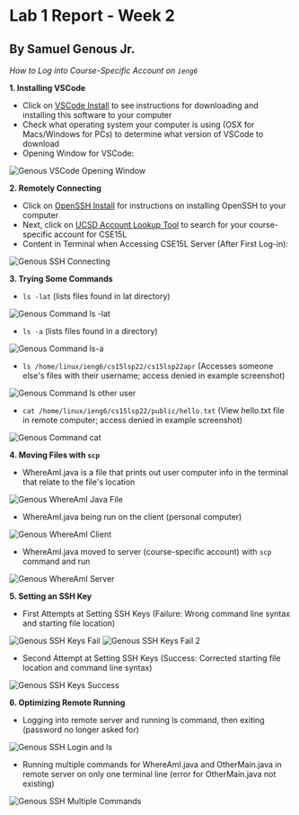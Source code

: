 # Lab 1 Report - Week 2
## By Samuel Genous Jr.

*How to Log into Course-Specific Account on `ieng6`*

**1. Installing VSCode**
  * Click on [VSCode Install](https://code.visualstudio.com/) to see instructions for downloading and installing this software to your computer
  * Check what operating system your computer is using (OSX for Macs/Windows for PCs) to determine what version of VSCode to download
  * Opening Window for VSCode: 
  
  ![Genous VSCode Opening Window](https://user-images.githubusercontent.com/103216157/162652847-e6d6837c-7a79-4e1d-8292-f895a46578dd.PNG)

**2. Remotely Connecting**
  * Click on [OpenSSH Install](https://docs.microsoft.com/en-us/windows-server/administration/openssh/openssh_install_firstuse) for instructions on installing OpenSSH to your computer
  * Next, click on [UCSD Account Lookup Tool](https://sdacs.ucsd.edu/~icc/index.php) to search for your course-specific account for CSE15L
  * Content in Terminal when Accessing CSE15L Server (After First Log-in):  
  
  ![Genous SSH Connecting](https://user-images.githubusercontent.com/103216157/162653130-a34c7549-7360-45f0-bfad-b9f6617bc9b3.PNG)

**3. Trying Some Commands**
  * `ls -lat` (lists files found in lat directory)

  ![Genous Command ls -lat](https://user-images.githubusercontent.com/103216157/162654171-50ad0ce4-0ea4-46a3-81b4-4991aeb463b2.PNG)
  * `ls -a` (lists files found in a directory)

  ![Genous Command ls-a](https://user-images.githubusercontent.com/103216157/162654299-9801d010-a78c-4010-80cb-700d3fbb3300.PNG)

  * `ls /home/linux/ieng6/cs15lsp22/cs15lsp22apr` (Accesses someone else's files with their username; access denied in example screenshot)

  ![Genous Command ls other user](https://user-images.githubusercontent.com/103216157/162654425-0f73e680-e5d6-413c-8b20-ec7823f9be54.PNG)

  * `cat /home/linux/ieng6/cs15lsp22/public/hello.txt` (View hello.txt file in remote computer; access denied in example screenshot)

  ![Genous Command cat](https://user-images.githubusercontent.com/103216157/162654559-1eab788a-7a6e-4d73-ab8e-d26468a147be.PNG)

**4. Moving Files with `scp`**
  * WhereAmI.java is a file that prints out user computer info in the terminal that relate to the file's location
  
  ![Genous WhereAmI Java File](https://user-images.githubusercontent.com/103216157/162655342-3ca0c69b-4830-495c-89ca-a899be70c85d.PNG)

  * WhereAmI.java being run on the client (personal computer)
  
  ![Genous WhereAmI Client](https://user-images.githubusercontent.com/103216157/162656407-aed41a42-57ef-407c-a100-ccc8c4f0c6a4.PNG) 

  * WhereAmI.java moved to server (course-specific account) with `scp` command and run

  ![Genous WhereAmI Server](https://user-images.githubusercontent.com/103216157/162655863-98f55018-7d28-4a4f-a287-ecf3d5883e2a.PNG)

**5. Setting an SSH Key**
  * First Attempts at Setting SSH Keys (Failure: Wrong command line syntax and starting file location)
  
  ![Genous SSH Keys Fail](https://user-images.githubusercontent.com/103216157/162656672-d60109c7-93a0-4e4e-8f18-b26fb20f7eef.PNG)
  ![Genous SSH Keys Fail 2](https://piazza.com/redirect/s3?bucket=uploads&prefix=paste%2Fkttd06fg1y64m0%2F879c4428860ec2003fb84337a359e704fecc68044a710804b583ae10885b60a4%2Fimage.png)

  * Second Attempt at Setting SSH Keys (Success: Corrected starting file location and command line syntax)
  
  ![Genous SSH Keys Success](https://piazza.com/redirect/s3?bucket=uploads&prefix=paste%2Fkttd06fg1y64m0%2F2b849195483d4ed0c00cb5b1996ca9f6aad99f1a5a33ce22136475d8ab3e0218%2Fimage.png)
  

**6. Optimizing Remote Running**
  * Logging into remote server and running ls command, then exiting (password no longer asked for)
  
  ![Genous SSH Login and ls](https://user-images.githubusercontent.com/103216157/163315016-f5202967-40a9-45c0-9305-312d622ec09f.PNG)
  
  * Running multiple commands for WhereAmI.java and OtherMain.java in remote server on only one terminal line (error for OtherMain.java not existing)

  ![Genous SSH Multiple Commands](https://user-images.githubusercontent.com/103216157/163315217-191ae54b-05cf-4628-bb33-827a6ca0c544.PNG)
